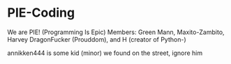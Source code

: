 # PIE-Coding
We are PIE! (Programming Is Epic) Members: Green Mann, Maxito-Zambito, Harvey DragonFucker (Prouddom), and H (creator of Python-)

annikken444 is some kid (minor) we found on the street, ignore him
